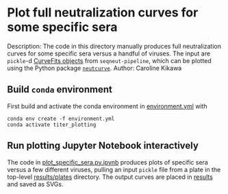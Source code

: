 # Plot full neutralization curves for some specific sera
Description: The code in this directory manually produces full neutralization curves for some specific sera versus a handful of viruses. The input are `pickle`-d [CurveFits objects](https://jbloomlab.github.io/neutcurve/neutcurve.curvefits.html) from `seqneut-pipeline`, which can be plotted using the Python package [`neutcurve`](https://jbloomlab.github.io/neutcurve/).
Author: Caroline Kikawa

## Build `conda` environment
First build and activate the conda environment in [environment.yml](environment.yml) with

    conda env create -f environment.yml
    conda activate titer_plotting

## Run plotting Jupyter Notebook interactively
The code in [plot_specific_sera.py.ipynb](plot_specific_sera.py.ipynb) produces plots of specific sera versus a few different viruses, pulling an input `pickle` file from a plate in the top-level [results/plates](../../results/plates/) directory. The output curves are placed in [results](results) and saved as SVGs.